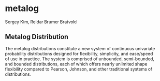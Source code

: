 # metalog
Sergey Kim, Reidar Brumer Bratvold

## Metalog Distribution

The metalog distributions constitute a new system of continuous univariate probability distributions designed for flexibility, simplicity, and ease/speed of use in practice. The system is comprised of unbounded, semi-bounded, and bounded distributions, each of which offers nearly unlimited shape flexibility compared to Pearson, Johnson, and other traditional systems of distributions.
